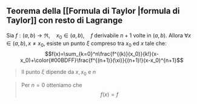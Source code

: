 ## Teorema della [[Formula di Taylor |formula di Taylor]] con resto di Lagrange

Sia $f:(a,b)\to\Re,\quad x_0\in(a,b),\quad f$ derivabile $n+1$ volte in $(a,b)$.
Allora $\forall x\in(a,b), x\ne x_0$,  esiste un punto $\xi$ compreso tra $x_0$ ed $x$ tale che:
$$f(x)=\sum_{k=0}^n\frac{f^{(k)}(x_0)}{k!}(x-x_0)+\color{#00BDFF}\frac{f^{(n+1)}(\xi)}{(n+1)!}(x-x_0)^{n+1}$$
>Il punto $\xi$ dipende da $x,x_0$ e $n$

>Per $n=0$ otteniamo che 
>$$f(x)=f$$